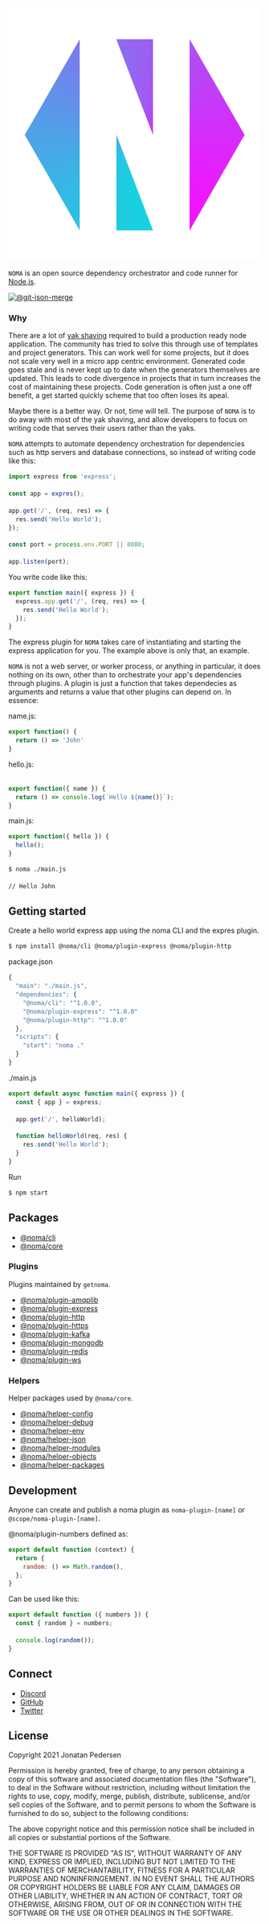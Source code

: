 ![GETNOMA](getnoma.png)

`NOMA` is an open source dependency orchestrator and code runner for [Node.js](https://nodejs.org/).

[![@git-json-merge](https://circleci.com/gh/getnoma/noma.svg?style=shield)](https://app.circleci.com/pipelines/github/getnoma/noma)

### Why

There are a lot of [yak shaving](http://projects.csail.mit.edu/gsb/old-archive/gsb-archive/gsb2000-02-11.html) required to build a production ready node application. The community has tried to solve this through use of templates and project generators. This can work well for some projects, but it does not scale very well in a micro app centric environment. Generated code goes stale and is never kept up to date when the generators themselves are updated. This leads to code divergence in projects that in turn increases the cost of maintaining these projects. Code generation is often just a one off benefit, a get started quickly scheme that too often loses its apeal.

Maybe there is a better way. Or not, time will tell. The purpose of `NOMA` is to do away with most of the yak shaving, and allow developers to focus on writing code that serves their users rather than the yaks.

`NOMA` attempts to automate dependency orchestration for dependencies such as http servers and database connections, so instead of writing code like this:

```javascript
import express from 'express';

const app = expres();

app.get('/', (req, res) => {
  res.send('Hello World');
});

const port = process.env.PORT || 8080;

app.listen(port);
```

You write code like this:
```javascript
export function main({ express }) {
  express.app.get('/', (req, res) => {
    res.send('Hello World');
  });
}
```

The express plugin for `NOMA` takes care of instantiating and starting the express application for you. The example above is only that, an example. 

`NOMA` is not a web server, or worker process, or anything in particular, it does nothing on its own, other than to orchestrate your app's dependencies through plugins. A plugin is just a function that takes dependecies as arguments and returns a value that other plugins can depend on. In essence:

name.js:

```javascript
export function() {
  return () => 'John'
}
```

hello.js:

```javascript

export function({ name }) {
  return () => console.log(`Hello ${name()}`);
}
```

main.js:

```javascript
export function({ hello }) {
  hello();
}
```

``` bash
$ noma ./main.js

// Hello John
```

## Getting started

Create a hello world express app using the noma CLI and the expres plugin.

``` bash
$ npm install @noma/cli @noma/plugin-express @noma/plugin-http
```

package.json

```javascript
{
  "main": "./main.js",
  "dependencies": {
    "@noma/cli": "^1.0.0",
    "@noma/plugin-express": "^1.0.0"
    "@noma/plugin-http": "^1.0.0"
  },
  "scripts": {
    "start": "noma ."
  }
}
```

./main.js

```javascript
export default async function main({ express }) {
  const { app } = express;

  app.get('/', helloWorld);

  function helloWorld(req, res) {
    res.send('Hello World');
  }
}
```

Run

```bash
$ npm start
```

## Packages

- [@noma/cli](packages/@noma/cli/README.md)
- [@noma/core](packages/@noma/core/README.md)

### Plugins

Plugins maintained by `getnoma`.

- [@noma/plugin-amqplib](packages/@noma/plugin-amqplib/README.md)
- [@noma/plugin-express](packages/@noma/plugin-express/README.md)
- [@noma/plugin-http](packages/@noma/plugin-http/README.md)
- [@noma/plugin-https](packages/@noma/plugin-https/README.md)
- [@noma/plugin-kafka](packages/@noma/plugin-kafka/README.md)
- [@noma/plugin-mongodb](packages/@noma/plugin-mongodb/README.md)
- [@noma/plugin-redis](packages/@noma/plugin-redis/README.md)
- [@noma/plugin-ws](packages/@noma/plugin-ws/README.md)

### Helpers

Helper packages used by `@noma/core`.

- [@noma/helper-config](packages/@noma/helper-config/README.md)
- [@noma/helper-debug](packages/@noma/helper-debug/README.md)
- [@noma/helper-env](packages/@noma/helper-env/README.md)
- [@noma/helper-json](packages/@noma/helper-json/README.md)
- [@noma/helper-modules](packages/@noma/helper-modules/README.md)
- [@noma/helper-objects](packages/@noma/helper-objects/README.md)
- [@noma/helper-packages](packages/@noma/helper-packages/README.md)

## Development

Anyone can create and publish a noma plugin as `noma-plugin-[name]` or `@scope/noma-plugin-[name]`.

@noma/plugin-numbers defined as:

```javascript
export default function (context) {
  return {
    random: () => Math.random(),
  };
}
```

Can be used like this:

```javascript
export default function ({ numbers }) {
  const { random } = numbers;

  console.log(random());
}
```

## Connect

- [Discord](https://discord.gg/mNnSKVtw3h)
- [GitHub](https://github.com/getnoma/noma)
- [Twitter](https://twitter.com/getnoma)

## License

Copyright 2021 Jonatan Pedersen 

Permission is hereby granted, free of charge, to any person obtaining a copy of this software and associated documentation files (the "Software"), to deal in the Software without restriction, including without limitation the rights to use, copy, modify, merge, publish, distribute, sublicense, and/or sell copies of the Software, and to permit persons to whom the Software is furnished to do so, subject to the following conditions:

The above copyright notice and this permission notice shall be included in all copies or substantial portions of the Software.

THE SOFTWARE IS PROVIDED "AS IS", WITHOUT WARRANTY OF ANY KIND, EXPRESS OR IMPLIED, INCLUDING BUT NOT LIMITED TO THE WARRANTIES OF MERCHANTABILITY, FITNESS FOR A PARTICULAR PURPOSE AND NONINFRINGEMENT. IN NO EVENT SHALL THE AUTHORS OR COPYRIGHT HOLDERS BE LIABLE FOR ANY CLAIM, DAMAGES OR OTHER LIABILITY, WHETHER IN AN ACTION OF CONTRACT, TORT OR OTHERWISE, ARISING FROM, OUT OF OR IN CONNECTION WITH THE SOFTWARE OR THE USE OR OTHER DEALINGS IN THE SOFTWARE.
